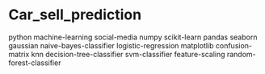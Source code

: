 # Car_sell_prediction
python machine-learning social-media numpy scikit-learn  pandas seaborn gaussian naive-bayes-classifier logistic-regression matplotlib confusion-matrix knn decision-tree-classifier svm-classifier feature-scaling random-forest-classifier

